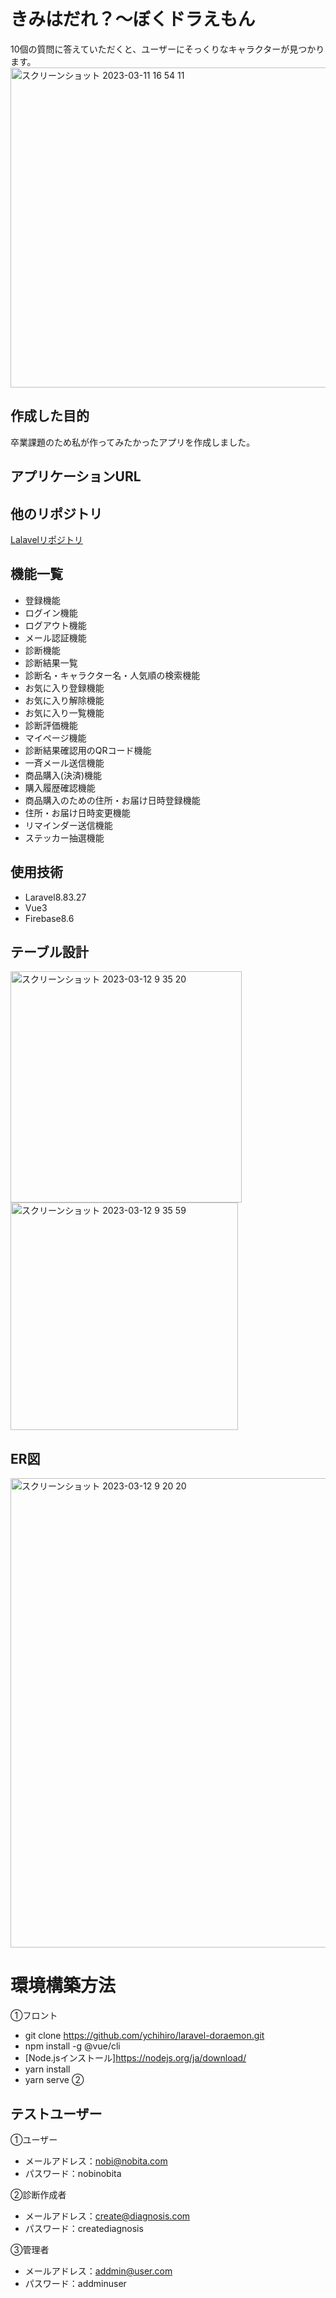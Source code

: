 # きみはだれ？〜ぼくドラえもん

10個の質問に答えていただくと、ユーザーにそっくりなキャラクターが見つかります。
<img width="512" alt="スクリーンショット 2023-03-11 16 54 11" src="https://user-images.githubusercontent.com/114800637/224474105-843162d5-da0b-4192-bb8a-0e9a0ad58fe5.png">

## 作成した目的
卒業課題のため私が作ってみたかったアプリを作成しました。

## アプリケーションURL

## 他のリポジトリ
[Lalavelリポジトリ](https://github.com/ychihiro/laravel-doraemon.git)

## 機能一覧
- 登録機能
- ログイン機能
- ログアウト機能
- メール認証機能
- 診断機能
- 診断結果一覧
- 診断名・キャラクター名・人気順の検索機能
- お気に入り登録機能
- お気に入り解除機能
- お気に入り一覧機能
- 診断評価機能
- マイページ機能
- 診断結果確認用のQRコード機能
- 一斉メール送信機能
- 商品購入(決済)機能
- 購入履歴確認機能
- 商品購入のための住所・お届け日時登録機能
- 住所・お届け日時変更機能
- リマインダー送信機能
- ステッカー抽選機能

## 使用技術
- Laravel8.83.27
- Vue3
- Firebase8.6

## テーブル設計
<img width="370" alt="スクリーンショット 2023-03-12 9 35 20" src="https://user-images.githubusercontent.com/114800637/224517902-0f342547-d8d7-4388-a4da-69d0032a0602.png">

<img width="364" alt="スクリーンショット 2023-03-12 9 35 59" src="https://user-images.githubusercontent.com/114800637/224517938-184c59d5-c235-48b1-833f-84d9ddbcfb8c.png">

## ER図
<img width="751" alt="スクリーンショット 2023-03-12 9 20 20" src="https://user-images.githubusercontent.com/114800637/224517953-2fe2607d-c7db-41ee-b023-641d27f1e249.png">

# 環境構築方法
①フロント
- git clone https://github.com/ychihiro/laravel-doraemon.git
- npm install -g @vue/cli
- [Node.jsインストール]https://nodejs.org/ja/download/
- yarn install
- yarn serve
②

## テストユーザー
①ユーザー
- メールアドレス：nobi@nobita.com
- パスワード：nobinobita

②診断作成者
- メールアドレス：create@diagnosis.com
- パスワード：creatediagnosis

③管理者
- メールアドレス：addmin@user.com
- パスワード：addminuser
